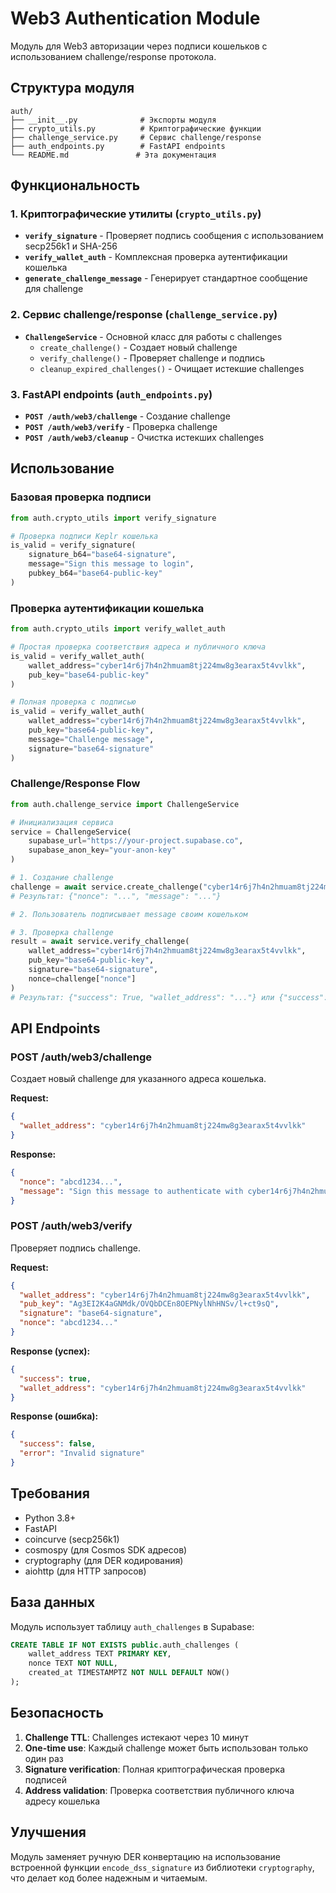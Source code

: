 # Web3 Authentication Module

Модуль для Web3 авторизации через подписи кошельков с использованием challenge/response протокола.

## Структура модуля

```
auth/
├── __init__.py              # Экспорты модуля
├── crypto_utils.py          # Криптографические функции
├── challenge_service.py     # Сервис challenge/response
├── auth_endpoints.py        # FastAPI endpoints
└── README.md               # Эта документация
```

## Функциональность

### 1. Криптографические утилиты (`crypto_utils.py`)

- **`verify_signature`** - Проверяет подпись сообщения с использованием secp256k1 и SHA-256
- **`verify_wallet_auth`** - Комплексная проверка аутентификации кошелька
- **`generate_challenge_message`** - Генерирует стандартное сообщение для challenge

### 2. Сервис challenge/response (`challenge_service.py`)

- **`ChallengeService`** - Основной класс для работы с challenges
  - `create_challenge()` - Создает новый challenge
  - `verify_challenge()` - Проверяет challenge и подпись
  - `cleanup_expired_challenges()` - Очищает истекшие challenges

### 3. FastAPI endpoints (`auth_endpoints.py`)

- **`POST /auth/web3/challenge`** - Создание challenge
- **`POST /auth/web3/verify`** - Проверка challenge
- **`POST /auth/web3/cleanup`** - Очистка истекших challenges

## Использование

### Базовая проверка подписи

```python
from auth.crypto_utils import verify_signature

# Проверка подписи Keplr кошелька
is_valid = verify_signature(
    signature_b64="base64-signature",
    message="Sign this message to login",
    pubkey_b64="base64-public-key"
)
```

### Проверка аутентификации кошелька

```python
from auth.crypto_utils import verify_wallet_auth

# Простая проверка соответствия адреса и публичного ключа
is_valid = verify_wallet_auth(
    wallet_address="cyber14r6j7h4n2hmuam8tj224mw8g3earax5t4vvlkk",
    pub_key="base64-public-key"
)

# Полная проверка с подписью
is_valid = verify_wallet_auth(
    wallet_address="cyber14r6j7h4n2hmuam8tj224mw8g3earax5t4vvlkk",
    pub_key="base64-public-key",
    message="Challenge message",
    signature="base64-signature"
)
```

### Challenge/Response Flow

```python
from auth.challenge_service import ChallengeService

# Инициализация сервиса
service = ChallengeService(
    supabase_url="https://your-project.supabase.co",
    supabase_anon_key="your-anon-key"
)

# 1. Создание challenge
challenge = await service.create_challenge("cyber14r6j7h4n2hmuam8tj224mw8g3earax5t4vvlkk")
# Результат: {"nonce": "...", "message": "..."}

# 2. Пользователь подписывает message своим кошельком

# 3. Проверка challenge
result = await service.verify_challenge(
    wallet_address="cyber14r6j7h4n2hmuam8tj224mw8g3earax5t4vvlkk",
    pub_key="base64-public-key",
    signature="base64-signature",
    nonce=challenge["nonce"]
)
# Результат: {"success": True, "wallet_address": "..."} или {"success": False, "error": "..."}
```

## API Endpoints

### POST /auth/web3/challenge

Создает новый challenge для указанного адреса кошелька.

**Request:**
```json
{
  "wallet_address": "cyber14r6j7h4n2hmuam8tj224mw8g3earax5t4vvlkk"
}
```

**Response:**
```json
{
  "nonce": "abcd1234...",
  "message": "Sign this message to authenticate with cyber14r6j7h4n2hmuam8tj224mw8g3earax5t4vvlkk.\nNonce: abcd1234..."
}
```

### POST /auth/web3/verify

Проверяет подпись challenge.

**Request:**
```json
{
  "wallet_address": "cyber14r6j7h4n2hmuam8tj224mw8g3earax5t4vvlkk",
  "pub_key": "Ag3EI2K4aGNMdk/OVQbDCEn8OEPNylNhHNSv/l+ct9sQ",
  "signature": "base64-signature",
  "nonce": "abcd1234..."
}
```

**Response (успех):**
```json
{
  "success": true,
  "wallet_address": "cyber14r6j7h4n2hmuam8tj224mw8g3earax5t4vvlkk"
}
```

**Response (ошибка):**
```json
{
  "success": false,
  "error": "Invalid signature"
}
```

## Требования

- Python 3.8+
- FastAPI
- coincurve (secp256k1)
- cosmospy (для Cosmos SDK адресов)
- cryptography (для DER кодирования)
- aiohttp (для HTTP запросов)

## База данных

Модуль использует таблицу `auth_challenges` в Supabase:

```sql
CREATE TABLE IF NOT EXISTS public.auth_challenges (
    wallet_address TEXT PRIMARY KEY,
    nonce TEXT NOT NULL,
    created_at TIMESTAMPTZ NOT NULL DEFAULT NOW()
);
```

## Безопасность

1. **Challenge TTL**: Challenges истекают через 10 минут
2. **One-time use**: Каждый challenge может быть использован только один раз
3. **Signature verification**: Полная криптографическая проверка подписей
4. **Address validation**: Проверка соответствия публичного ключа адресу кошелька

## Улучшения

Модуль заменяет ручную DER конвертацию на использование встроенной функции `encode_dss_signature` из библиотеки `cryptography`, что делает код более надежным и читаемым.
